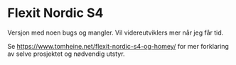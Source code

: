 # Flexit Nordic S4

Versjon med noen bugs og mangler. Vil videreutviklers mer når jeg får tid.

Se https://www.tomheine.net/flexit-nordic-s4-og-homey/ for mer forklaring av selve prosjektet og nødvendig utstyr.


